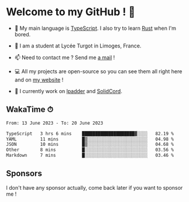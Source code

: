 # Welcome to my GitHub ! 🌃

- 🔭 My main language is [TypeScript](https://www.typescriptlang.org/). I also try to learn [Rust](https://www.rust-lang.org/) when I'm bored. 

- 🌱 I am a student at Lycée Turgot in Limoges, France.

- 📫 Need to contact me ? Send me <a href="mailto:mikkel@milescode.dev">a mail</a> !

- 💻 All my projects are open-source so you can see them all right here and on <a href="https://www.vexcited.ml">my website</a> !

- 👀 I currently work on [lpadder](https://github.com/Vexcited/lpadder) and [SolidCord](https://github.com/Vexcited/SolidCord).

## WakaTime ⏱

<!--START_SECTION:waka-->

```txt
From: 13 June 2023 - To: 20 June 2023

TypeScript   3 hrs 6 mins    ████████████████████▓░░░░   82.19 %
YAML         11 mins         █▒░░░░░░░░░░░░░░░░░░░░░░░   04.98 %
JSON         10 mins         █▒░░░░░░░░░░░░░░░░░░░░░░░   04.68 %
Other        8 mins          █░░░░░░░░░░░░░░░░░░░░░░░░   03.56 %
Markdown     7 mins          █░░░░░░░░░░░░░░░░░░░░░░░░   03.46 %
```

<!--END_SECTION:waka-->

## Sponsors

I don't have any sponsor actually, come back later if you want to sponsor me !
